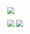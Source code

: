 <a href="https://codeclimate.com/github/Maksim1509/project-lvl1-s442/maintainability"><img src="https://api.codeclimate.com/v1/badges/5f5d102285196de16136/maintainability" /></a>

<a href="https://codeclimate.com/github/Maksim1509/project-lvl1-s442/test_coverage"><img src="https://api.codeclimate.com/v1/badges/5f5d102285196de16136/test_coverage" /></a>
<a><img
src="https://travis-ci.org/Maksim1509/project1.svg?branch=master" /></a>
